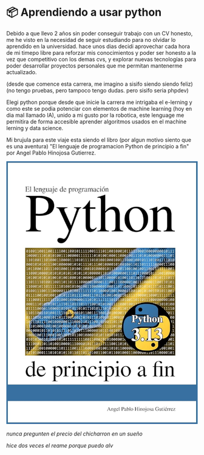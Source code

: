 # 📦 Aprendiendo a usar python

Debido a que llevo 2 años sin poder conseguir trabajo con un CV honesto,
me he visto en la necesidad de seguir estudiando para no olvidar lo aprendido en la universidad.
hace unos dias decidi aprovechar cada hora de mi timepo libre para reforzar mis conocimientos
y poder ser honesto a la vez que competitivo con los demas cvs, y explorar nuevas tecnologías
para poder desarrollar proyectos personales que me permitan mantenerme actualizado.

(desde que comence esta carrera, me imagino a sisifo siendo siendo feliz)
(no tengo pruebas, pero tampoco tengo dudas. pero sisifo seria phpdev)

Elegi python porque desde que inicie la carrera me intrigaba el e-lerning y como este se podia
potenciar con elementos de machine learning (hoy en dia mal llamado IA), unido a mi gusto por
la robotica, este lenguage me permitira de forma accesible aprender algoritmos usados en el
machine lerning y data science.

Mi brujula para este viaje esta siendo el libro (por algun motivo siento que es una aventura) "El lenguaje de programacion Python de principio a fin" por
Angel Pablo Hinojosa Gutierrez.

![alt](/libro.jpg)

_nunca pregunten el precio del chicharron en un sueño_





_hice dos veces el reame porque puedo alv_
